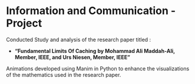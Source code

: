 # Information and Communication - Project

Conducted Study and analysis of the research paper titled : 
- **“Fundamental Limits Of Caching by Mohammad Ali
     Maddah-Ali, Member, IEEE, and Urs Niesen, Member, IEEE”**


Animations developed using Manim in Python to enhance the visualizations of the mathematics used in the research paper.
  
